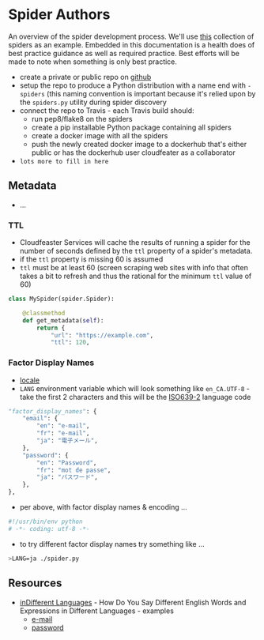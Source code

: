 # Spider Authors

An overview of the spider development process.
We'll use [this](https://github.com/simonsdave/gaming-spiders)
collection of spiders as an example.
Embedded in this documentation is a health does of best practice
guidance as well as required practice.
Best efforts will be made to note when something is only best practice.

* create a private or public repo on [github](https://github.com)
* setup the repo to produce a Python distribution with a name
end with ```-spiders``` (this naming convention is important because
it's relied upon by the ```spiders.py``` utility during spider discovery
* connect the repo to Travis - each Travis build should:
  * run pep8/flake8 on the spiders
  * create a pip installable Python package containing all spiders
  * create a docker image with all the spiders
  * push the newly created docker image to a dockerhub that's either public
or has the dockerhub user cloudfeater as a collaborator
* ```lots more to fill in here```

## Metadata

* ...

### TTL

* Cloudfeaster Services will cache the results of running a spider
for the number of seconds defined by the ```ttl``` property of a
spider's metadata.
* if the ```ttl``` property is missing 60 is assumed
* ```ttl``` must be at least 60 (screen scraping web sites with info
that often takes a bit to refresh and thus the rational for the 
minimum ```ttl``` value of 60)

```python
class MySpider(spider.Spider):

    @classmethod
    def get_metadata(self):
        return {
            "url": "https://example.com",
            "ttl": 120,
```

### Factor Display Names

* [locale](https://en.wikipedia.org/wiki/Locale)
* ```LANG``` environment variable which will look something like ```en_CA.UTF-8``` - take the first 2 characters
and this will be the [ISO639-2](http://www.loc.gov/standards/iso639-2/php/code_list.php) language code

```python
"factor_display_names": {
    "email": {
        "en": "e-mail",
        "fr": "e-mail",
        "ja": "電子メール",
    },
    "password": {
        "en": "Password",
        "fr": "mot de passe",
        "ja": "パスワード",
    },
},
```

* per above, with factor display names & encoding ...

```python
#!/usr/bin/env python
# -*- coding: utf-8 -*-
```

* to try different factor display names try something like ...

```bash
>LANG=ja ./spider.py
```

## Resources
* [inDifferent Languages](http://www.indifferentlanguages.com/words/e-mail) - How Do You Say Different English Words and Expressions in Different Languages - examples
  * [e-mail](http://www.indifferentlanguages.com/words/e-mail)
  * [password](http://www.indifferentlanguages.com/words/password)
